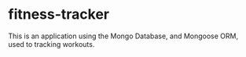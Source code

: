 # fitness-tracker
This is an application using the Mongo Database, and Mongoose ORM, used to tracking workouts.
